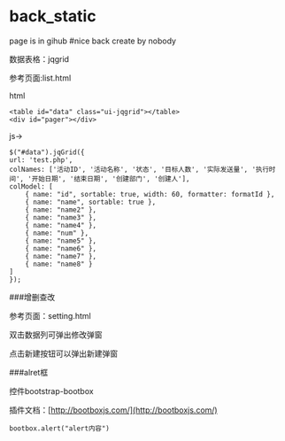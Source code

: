 # back_static
page is in gihub
#nice back create by nobody

数据表格：jqgrid

参考页面:list.html

html

    <table id="data" class="ui-jqgrid"></table>
    <div id="pager"></div>

js->

    $("#data").jqGrid({
    url: 'test.php',
    colNames: ['活动ID', '活动名称', '状态', '目标人数', '实际发送量', '执行时间', '开始日期', '结束日期', '创建部门', '创建人'],
    colModel: [
        { name: "id", sortable: true, width: 60, formatter: formatId },
        { name: "name", sortable: true },
        { name: "name2" },
        { name: "name3" },
        { name: "name4" },
        { name: "num" },
        { name: "name5" },
        { name: "name6" },
        { name: "name7" },
        { name: "name8" }
    ]
    });

###增删查改

参考页面：setting.html

双击数据列可弹出修改弹窗

点击新建按钮可以弹出新建弹窗

###alret框

控件bootstrap-bootbox

插件文档：[http://bootboxjs.com/](http://bootboxjs.com/)

    bootbox.alert("alert内容")